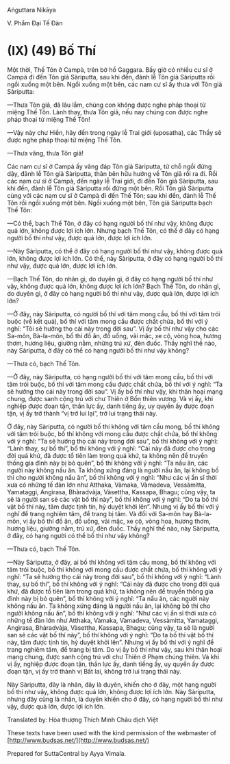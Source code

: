 Aṅguttara Nikāya

V. Phẩm Ðại Tế Ðàn

# (IX) (49) Bố Thí

Một thời, Thế Tôn ở Campà, trên bờ hồ Gaggara. Bấy giờ có nhiều cư sĩ ở Campà đi đến Tôn giả Sàriputta, sau khi đến, đảnh lễ Tôn giả Sàriputta rồi ngồi xuống một bên. Ngồi xuống một bên, các nam cư sĩ ấy thưa với Tôn giả Sàriputta:

—Thưa Tôn giả, đã lâu lắm, chúng con không được nghe pháp thoại từ miệng Thế Tôn. Lành thay, thưa Tôn giả, nếu nay chúng con được nghe pháp thoại từ miệng Thế Tôn!

—Vậy này chư Hiền, hãy đến trong ngày lễ Trai giới (uposatha), các Thầy sẽ được nghe pháp thoại từ miệng Thế Tôn.

—Thưa vâng, thưa Tôn giả!

Các nam cư sĩ ở Campà ấy vâng đáp Tôn giả Sàriputta, từ chỗ ngồi đứng dậy, đảnh lễ Tôn giả Sàriputta, thân bên hữu hướng về Tôn giả rồi ra đi. Rồi các nam cư sĩ ở Campà, đến ngày lễ Trai giới, đi đến Tôn giả Sàriputta, sau khi đến, đảnh lễ Tôn giả Sàriputta rồi đứng một bên. Rồi Tôn giả Sàriputta cùng với các nam cư sĩ ở Campà đi đến Thế Tôn; sau khi đến, đảnh lễ Thế Tôn rồi ngồi xuống một bên. Ngồi xuống một bên, Tôn giả Sàriputta bạch Thế Tôn:

—Có thể, bạch Thế Tôn, ở đây có hạng người bố thí như vậy, không được quả lớn, không được lợi ích lớn. Nhưng bạch Thế Tôn, có thể ở đây có hạng người bố thí như vậy, được quả lớn, được lợi ích lớn.

—Này Sàriputta, có thể ở đây có hạng người bố thí như vậy, không được quả lớn, không được lợi ích lớn. Có thể, này Sàriputta, ở đây có hạng người bố thí như vậy, được quả lớn, được lợi ích lớn.

—Bạch Thế Tôn, do nhân gì, do duyên gì, ở đây có hạng người bố thí như vậy, không được quả lớn, không được lợi ích lớn? Bạch Thế Tôn, do nhân gì, do duyên gì, ở đây có hạng người bố thí như vậy, được quả lớn, được lợi ích lớn?

—Ở đây, này Sàriputta, có người bố thí với tâm mong cầu, bố thí với tâm trói buộc (về kết quả), bố thí với tâm mong cầu được chất chứa, bố thí với ý nghĩ: “Tôi sẽ hưởng thọ cái này trong đời sau”. Vị ấy bố thí như vậy cho các Sa-môn, Bà-la-môn, bố thí đồ ăn, đồ uống, vải mặc, xe cộ, vòng hoa, hương thơm, hương liệu, giường nằm, những trú xứ, đèn đuốc. Thầy nghĩ thế nào, này Sàriputta, ở đây có thể có hạng người bố thí như vậy không?

—Thưa có, bạch Thế Tôn.

—Ở đây, này Sàriputta, có hạng người bố thí với tâm mong cầu, bố thí với tâm trói buộc, bố thí với tâm mong cầu được chất chứa, bố thí với ý nghĩ: “Ta sẽ hưởng thọ cái này trong đời sau”. Vị ấy bố thí như vậy, khi thân hoại mạng chung, được sanh cộng trú với chư Thiên ở Bốn thiên vương. Và vị ấy, khi nghiệp được đoạn tận, thần lực ấy, danh tiếng ấy, uy quyền ấy được đoạn tận, vị ấy trở thành “vị trở lui lại”, trở lui trạng thái này.

Ở đây, này Sàriputta, có người bố thí không với tâm cầu mong, bố thí không với tâm trói buộc, bố thí không với mong cầu được chất chứa, bố thí không với ý nghĩ: “Ta sẽ hưởng thọ cái này trong đời sau”, bố thí không với ý nghĩ: “Lành thay, sự bố thí”, bố thí không với ý nghĩ: “Cái này đã được cho trong đời quá khứ, đã được tổ tiên làm trong quá khứ, ta không nên để truyền thống gia đình này bị bỏ quên”, bố thí không với ý nghĩ: “Ta nấu ăn, các người này không nấu ăn. Ta không xứng đáng là người nấu ăn, lại không bố thí cho người không nấu ăn”, bố thí không với ý nghĩ: “Như các vị ẩn sĩ thời xưa có những tế đàn lớn như Atthaka, Vàmaka, Vàmadeva, Vessàmitta, Yamataggi, Angìrasa, Bhàradvàja, Vàsettha, Kassapa, Bhagu; cũng vậy, ta sẽ là người san sẻ các vật bố thí này”, bố thí không với ý nghĩ: “Do ta bố thí vật bố thí này, tâm được tịnh tín, hỷ duyệt khởi lên”. Nhưng vị ấy bố thí với ý nghĩ để trang nghiêm tâm, để trang bị tâm. Và đối với Sa-môn hay Bà-la-môn, vị ấy bố thí đồ ăn, đồ uống, vải mặc, xe cộ, vòng hoa, hương thơm, hương liệu, giường nằm, trú xứ, đèn đuốc. Thầy nghĩ thế nào, này Sàriputta, ở đây, có hạng người có thể bố thí như vậy không?

—Thưa có, bạch Thế Tôn.

—Này Sàriputta, ở đây, ai bố thí không với tâm cầu mong, bố thí không với tâm trói buộc, bố thí không với mong cầu được chất chứa, bố thí không với ý nghĩ: “Ta sẽ hưởng thọ cái này trong đời sau”, bố thí không với ý nghĩ: “Lành thay, sự bố thí”, bố thí không với ý nghĩ: “Cái này đã được cho trong đời quá khứ, đã được tổ tiên làm trong quá khứ, ta không nên để truyền thống gia đình này bị bỏ quên”, bố thí không với ý nghĩ: “Ta nấu ăn, các người này không nấu ăn. Ta không xứng đáng là người nấu ăn, lại không bố thí cho người không nấu ăn”, bố thí không với ý nghĩ: “Như các vị ẩn sĩ thời xưa có những tế đàn lớn như Atthaka, Vàmaka, Vàmadeva, Vessàmitta, Yamataggi, Angìrasa, Bhàradvàja, Vàsettha, Kassapa, Bhagu; cũng vậy, ta sẽ là người san sẻ các vật bố thí này”, bố thí không với ý nghĩ: “Do ta bố thí vật bố thí này, tâm được tịnh tín, hỷ duyệt khởi lên”. Nhưng vị ấy bố thí với ý nghĩ để trang nghiêm tâm, để trang bị tâm. Do vị ấy bố thí như vậy, sau khi thân hoại mạng chung, được sanh cộng trú với chư Thiên ở Phạm chúng thiên. Và khi vị ấy, nghiệp được đoạn tận, thần lực ấy, danh tiếng ấy, uy quyền ấy được đoạn tận, vị ấy trở thành vị Bất lai, không trở lui trạng thái này.

Này Sàriputta, đây là nhân, đây là duyên, khiến cho ở đây, một hạng người bố thí như vậy, không được quả lớn, không được lợi ích lớn. Này Sàriputta, nhưng đây cũng là nhân, là duyên khiến cho ở đây, có hạng người bố thí như vậy, được quả lớn, được lợi ích lớn.

Translated by: Hòa thượng Thích Minh Châu dịch Việt

These texts have been used with the kind permission of the webmaster of [http://www.budsas.net/](http://www.budsas.net/)

Prepared for SuttaCentral by Ayya Vimala.